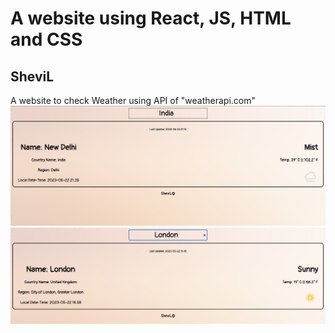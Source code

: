 <h1>A website using React, JS, HTML and CSS</h1>
<h2>SheviL</h2>

A website to check Weather using API of "weatherapi.com"
<img src="sample1.jpg" />
<img src="sample2.jpg" />
